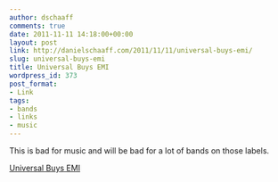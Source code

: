 ```yaml
---
author: dschaaff
comments: true
date: 2011-11-11 14:18:00+00:00
layout: post
link: http://danielschaaff.com/2011/11/11/universal-buys-emi/
slug: universal-buys-emi
title: Universal Buys EMI
wordpress_id: 373
post_format:
- Link
tags:
- bands
- links
- music
---
```


This is bad for music and will be bad for a lot of bands on those labels.

  
[Universal Buys EMI](http://www.theverge.com/2011/11/11/2553947/universal-buying-emi-music-for-1-9-billion-says-wsj)
